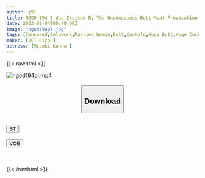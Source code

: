 ```yaml
---
author: j91
title: NGOD-194 I Was Excited By The Unconscious Butt Meat Provocation Of The Married Woman Next Door, And I Got A Demon With A Big Cock With A Full Erection Until My Husband Was Away... Kanna Misaki
date: 2023-08-04T00:40:00Z
image: "ngod194pl.jpg"
tags: [Censored,Solowork,Married Woman,Butt,Cuckold,Huge Butt,Huge Cock	 ]
maker: [JET Eizou]
actress: [Misaki Kanna ]
---
```



{{< rawhtml >}}

<div class="video" data-videoid="x23Jd0bXpwtqgP">
    <a href="javascript:;">
        <img src="https://my.j91.asia/posts/ngod194pl/ngod194pl.jpg" width="WIDTH" height="HEIGHT" alt="ngod194pl.mp4" loading="lazy">
    </a>
</div>

<script type="text/javascript" src="https://j91.asia/asset/on-demand-st.js"></script>

<br>
  <link rel="stylesheet" href="https://j91.asia/asset/bs5.css">
  
  <center>
  <button class="btn btn-primary" type="button" data-bs-toggle="collapse" data-bs-target=".multi-collapse" aria-expanded="false" aria-controls="multiCollapseExample1 multiCollapseExample2"><h2>Download</h2></button></center>
</p>
<div class="row">
  <div class="col">
    <div class="collapse multi-collapse" id="multiCollapseExample1">
      <div class="card card-body">
	      	      <br>
<div class="buttons">  
<a href="https://streamtape.to/v/x23Jd0bXpwtqgP"><button class="btn-hover color-3"><i class="fa fa-download"></i> ST</button></a></div>
    </div>
  </div>
</div>
  <div class="col">
    <div class="collapse multi-collapse" id="multiCollapseExample2">
      <div class="card card-body">
	      <br>
<div class="buttons">
    <a href="https://voe.sx/wsdnlm5ulixg"><button class="btn-hover color-9"><i class="fa fa-download"></i> VOE</button></a></div>
<br><br>
      </div>
    </div>
  </div>
</div>

{{< /rawhtml >}}
